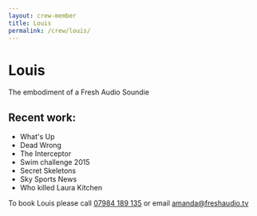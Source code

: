 ```yaml
---
layout: crew-member
title: Louis
permalink: /crew/louis/
---
```


# Louis
The embodiment of a Fresh Audio Soundie

## Recent work:
+ What's Up
+ Dead Wrong
+ The Interceptor
+ Swim challenge 2015
+ Secret Skeletons 
+ Sky Sports News
+ Who killed Laura Kitchen

To book Louis please call [07984 189 135](tel:+447984189135) or email [amanda@freshaudio.tv](mailto:amanda@freshaudio.tv)